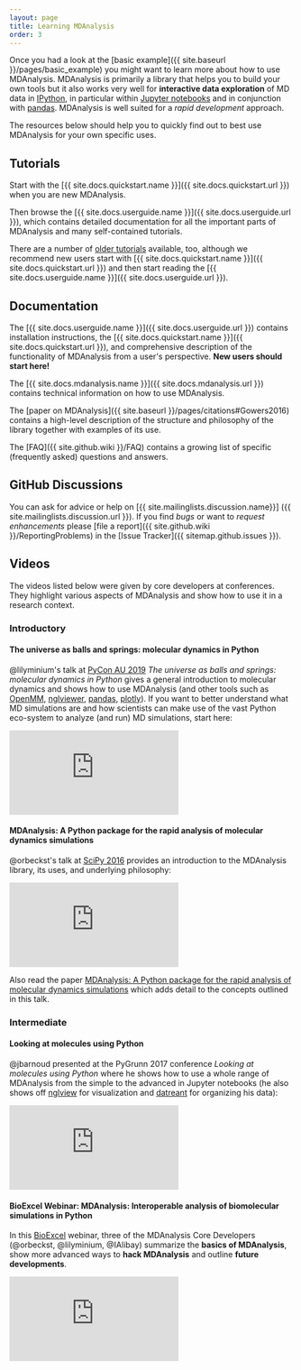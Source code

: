 ```yaml
---
layout: page
title: Learning MDAnalysis
order: 3
---
```


Once you had a look at the 
[basic example]({{ site.baseurl }}/pages/basic_example) 
you might want to learn more about how to use
MDAnalysis. MDAnalysis is primarily a library that helps you to build
your own tools but it also works very well for **interactive data
exploration** of MD data in [IPython](http://ipython.org/), in
particular within [Jupyter notebooks](https://jupyter.org/) and in
conjunction with [pandas](http://pandas.pydata.org/). MDAnalysis is
well suited for a *rapid development* approach.

The resources below should help you to quickly find out to best use
MDAnalysis for your own specific uses.


## Tutorials ##

Start with the [{{ site.docs.quickstart.name }}]({{
site.docs.quickstart.url }}) when you are new MDAnalysis.

Then browse the [{{ site.docs.userguide.name }}]({{ site.docs.userguide.url }}), which contains detailed documentation for all the important parts of MDAnalysis and many self-contained tutorials.


There are a number of [older tutorials]({{site.github.wiki}}/Tutorials) available, too, although we recommend new users start  with [{{ site.docs.quickstart.name }}]({{
site.docs.quickstart.url }}) and then start reading the [{{ site.docs.userguide.name }}]({{ site.docs.userguide.url }}).


## Documentation ##

The [{{ site.docs.userguide.name }}]({{ site.docs.userguide.url }})
contains installation instructions, the [{{ site.docs.quickstart.name
}}]({{ site.docs.quickstart.url }}), and comprehensive description of
the functionality of MDAnalysis from a user's perspective. **New users
should start here!**

The [{{ site.docs.mdanalysis.name }}]({{ site.docs.mdanalysis.url }})
contains technical information on how to use MDAnalysis. 

The [paper on MDAnalysis]({{ site.baseurl
}}/pages/citations#Gowers2016) contains a high-level description of
the structure and philosophy of the library together with examples of
its use.

The [FAQ]({{ site.github.wiki }}/FAQ) contains a 
growing list of specific (frequently asked) questions and answers.

## GitHub Discussions ##

You can ask for advice or help on [{{ site.mailinglists.discussion.name}}]
({{ site.mailinglists.discussion.url }}). If you find *bugs* or
want to *request enhancements* please [file a report]({{
site.github.wiki }}/ReportingProblems) in the [Issue Tracker]({{
sitemap.github.issues }}).

## Videos ##

The videos listed below were given by core developers at
conferences. They highlight various aspects of MDAnalysis and show how
to use it in a research context.

### Introductory ###

#### The universe as balls and springs: molecular dynamics in Python
@lilyminium's talk at [PyCon AU 2019](https://2019.pycon-au.org/) *The universe as balls and
springs: molecular dynamics in Python* gives a general introduction to
molecular dynamics and shows how to use MDAnalysis (and other tools
such as [OpenMM](http://openmm.org/), [nglviewer](nglviewer.org/nglview/latest/),
[pandas](https://pandas.pydata.org/),
[plotly](https://pandas.pydata.org/)). If you want to better
understand what MD simulations are and how scientists can make use of
the vast Python eco-system to analyze (and run) MD simulations, start here:

<div class="js-video">
	<iframe src="https://www.youtube.com/embed/X5umNQDqfqQ" frameborder="0"
	allowfullscreen class="video"></iframe>
</div>

#### MDAnalysis: A Python package for the rapid analysis of molecular dynamics simulations

@orbeckst's talk at [SciPy 2016](http://scipy2016.scipy.org/) provides
an introduction to the MDAnalysis library, its uses, and underlying philosophy:

<div class="js-video">
	<iframe src="https://www.youtube.com/embed/zVQGFysYDew" frameborder="0"
	allowfullscreen class="video"></iframe>
</div>

Also read the paper [MDAnalysis: A Python package for the rapid
analysis of molecular dynamics
simulations](http://conference.scipy.org/proceedings/scipy2016/oliver_beckstein.html)
which adds detail to the concepts outlined in this talk.



### Intermediate ###

#### Looking at molecules using Python
@jbarnoud presented at the PyGrunn 2017 conference _Looking at
molecules using Python_ where he shows how to use a whole range of
MDAnalysis from the simple to the advanced in Jupyter notebooks (he
also shows off [nglview](http://nglviewer.org/nglview/latest/) for
visualization and [datreant](http://datreant.org) for organizing his
data):

<div class="js-video">
	<iframe src="https://www.youtube.com/embed/RWgt1WMwMUs" frameborder="0"
	allowfullscreen class="video"></iframe>
</div>


#### BioExcel Webinar: MDAnalysis: Interoperable analysis of biomolecular simulations in Python

In this [BioExcel](https://bioexcel.eu/) webinar, three of the MDAnalysis Core
Developers (@orbeckst, @lilyminium, @IAlibay) summarize the **basics of
MDAnalysis**, show more advanced ways to **hack MDAnalysis** and outline
**future developments**.

<div class="js-video">
	<iframe src="https://www.youtube.com/embed/1Wot83DSt4E" frameborder="0"
	allowfullscreen class="video"></iframe>
</div>

